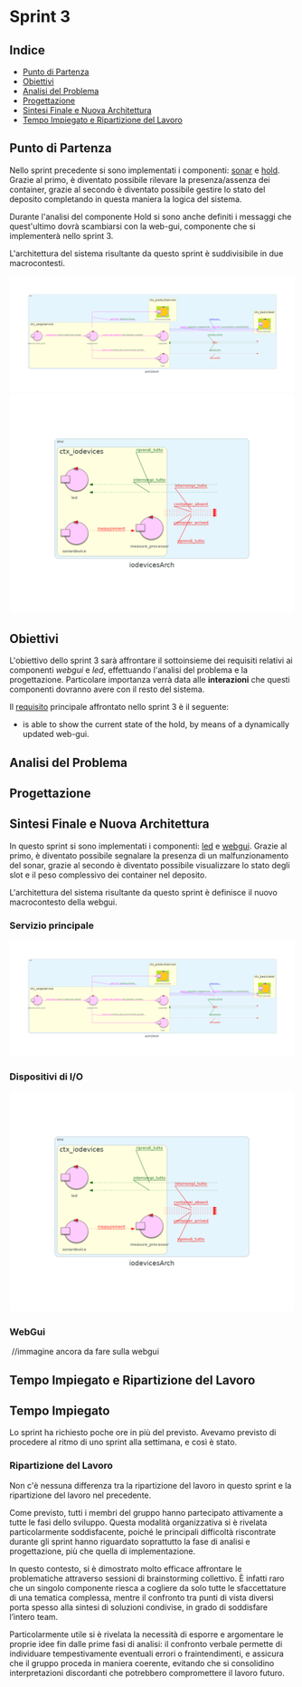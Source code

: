 # Sprint 3

## Indice

- [Punto di Partenza](#punto-di-partenza)
- [Obiettivi](#obiettivi)
- [Analisi del Problema](#analisi-del-problema)
- [Progettazione](#progettazione)
- [Sintesi Finale e Nuova Architettura](#sintesi-finale-e-nuova-architettura)
- [Tempo Impiegato e Ripartizione del Lavoro](#tempo-impiegato-e-ripartizione-del-lavoro)

## Punto di Partenza

Nello sprint precedente si sono implementati i componenti: [sonar](https://github.com/ingegneria-sistemi-software-m/cargoservice/blob/master/sprint2/README.md#analisi-del-problema--sonar) e [hold](https://github.com/ingegneria-sistemi-software-m/cargoservice/blob/master/sprint2/README.md#analisi-del-problema--hold). Grazie al primo, è diventato possibile rilevare la presenza/assenza dei container, grazie al secondo è diventato possibile gestire lo stato del deposito completando in questa maniera la logica del sistema.

Durante l'analisi del componente Hold si sono anche definiti i messaggi che quest'ultimo dovrà scambiarsi con la web-gui, componente che si implementerà nello sprint 3.

L'architettura del sistema risultante da questo sprint è suddivisibile in due macrocontesti.

<img src="../sprint2/arch2.png"/>

<img src="../sprint2/iodevicesarch.png"/>

<div class="page-break"></div>

## Obiettivi

L'obiettivo dello sprint 3 sarà affrontare il sottoinsieme dei requisiti relativi ai componenti _webgui_ e _led_, effettuando l'analisi del problema e la progettazione. Particolare importanza verrà data alle **interazioni** che questi componenti dovranno avere con il resto del sistema.

Il [requisito](https://github.com/ingegneria-sistemi-software-m/cargoservice/tree/master/requirements) principale affrontato nello sprint 3 è il seguente:
- is able to show the current state of the hold, by means of a dynamically updated web-gui.

## Analisi del Problema 



## Progettazione



## Sintesi Finale e Nuova Architettura

In questo sprint si sono implementati i componenti: [led](#analisi-del-problema--led) e [webgui](#analisi-del-problema--webgui). Grazie al primo, è diventato possibile segnalare la presenza di un malfunzionamento del sonar, grazie al secondo è diventato possibile visualizzare lo stato degli slot e il peso complessivo dei container nel deposito.

L'architettura del sistema risultante da questo sprint è definisce il nuovo macrocontesto della webgui.

### Servizio principale

![arch3](./arch3.png)

### Dispositivi di I/O

![iodevicesarch](./iodevicesarch.png)

### WebGui

![]() //immagine ancora da fare sulla webgui

## Tempo Impiegato e Ripartizione del Lavoro

## Tempo Impiegato

Lo sprint ha richiesto poche ore in più del previsto.
Avevamo previsto di procedere al ritmo di uno sprint alla settimana, e così è stato.

### Ripartizione del Lavoro

Non c'è nessuna differenza tra la ripartizione del lavoro in questo sprint e la ripartizione del lavoro nel precedente.

Come previsto, tutti i membri del gruppo hanno partecipato attivamente a tutte le fasi dello sviluppo. Questa modalità organizzativa si è rivelata particolarmente soddisfacente, poiché le principali difficoltà riscontrate durante gli sprint hanno riguardato soprattutto la fase di analisi e progettazione, più che quella di implementazione.  

In questo contesto, si è dimostrato molto efficace affrontare le problematiche attraverso sessioni di brainstorming collettivo. È infatti raro che un singolo componente riesca a cogliere da solo tutte le sfaccettature di una tematica complessa, mentre il confronto tra punti di vista diversi porta spesso alla sintesi di soluzioni condivise, in grado di soddisfare l’intero team.  

Particolarmente utile si è rivelata la necessità di esporre e argomentare le proprie idee fin dalle prime fasi di analisi: il confronto verbale permette di individuare tempestivamente eventuali errori o fraintendimenti, e assicura che il gruppo proceda in maniera coerente, evitando che si consolidino interpretazioni discordanti che potrebbero compromettere il lavoro futuro.